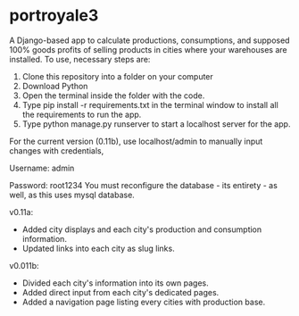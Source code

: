 # portroyale3
A Django-based app to calculate productions, consumptions, and supposed 100% goods profits of selling products in cities where your warehouses are installed. To use, necessary steps are:
1. Clone this repository into a folder on your computer
2. Download Python
3. Open the terminal inside the folder with the code.
4. Type pip install -r requirements.txt in the terminal window to install all the requirements to run the app.
5. Type python manage.py runserver to start a localhost server for the app.

For the current version (0.11b), use localhost/admin to manually input changes with credentials,

  Username: admin

  Password: root1234
You must reconfigure the database - its entirety -  as well, as this uses mysql database.

v0.11a:

- Added city displays and each city's production and consumption information.
- Updated links into each city as slug links.

v0.011b:

- Divided each city's information into its own pages.
- Added direct input from each city's dedicated pages.
- Added a navigation page listing every cities with production base.


